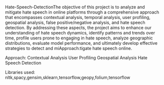  Hate-Speech-DetectionThe objective of this project is to analyze and mitigate hate speech
in online platforms through a comprehensive approach that
encompasses contextual analysis, temporal analysis, user profiling,
geospatial analysis, false positive/negative analysis, and hate
speech detection. By addressing these aspects, the project aims to
enhance our understanding of hate speech dynamics, identify
patterns and trends over time, profile users prone to engaging in
hate speech, analyze geographic distributions, evaluate model
performance, and ultimately develop effective strategies to detect
and miApproach:tigate hate speech online.

Approach:
Contextual Analysis
User Profiling
Geospatial Analysis
Hate Speech Detection

Libraries used:
nltk,spacy,gensim,sklearn,tensorflow,geopy,folium,tensorflow
